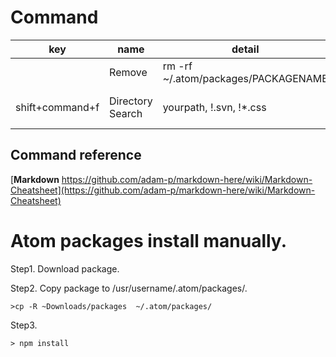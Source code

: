 # Command
|key|name|detail|note|
|---|---|---|---|
|| Remove | rm -rf ~/.atom/packages/PACKAGENAME |
|shift+command+f|Directory Search|yourpath, !.svn, !*.css|!+your ignore object|

## Command reference
[**Markdown** https://github.com/adam-p/markdown-here/wiki/Markdown-Cheatsheet](https://github.com/adam-p/markdown-here/wiki/Markdown-Cheatsheet)

# Atom packages install manually.

Step1. Download package.

Step2. Copy package to /usr/username/.atom/packages/. 
```
>cp -R ~Downloads/packages  ~/.atom/packages/
```

Step3. 
```
> npm install
```
